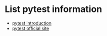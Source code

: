 # List pytest information
  * [pytest introduction](https://pythontesting.net/framework/pytest/pytest-introduction/)
  * [pytest official site](https://docs.pytest.org/en/latest/)


